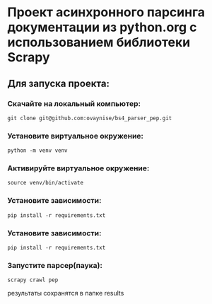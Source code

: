 # Проект асинхронного парсинга документации из python.org с использованием библиотеки Scrapy

## Для запуска проекта:
### Скачайте на локальный компьютер:
```
git clone git@github.com:ovaynise/bs4_parser_pep.git
```


### Установите виртуальное окружение:
```
python -m venv venv
```
### Активируйте виртуальное окружение:
```
source venv/bin/activate
```
### Установите зависимости:
```
pip install -r requirements.txt
```
### Установите зависимости:
```
pip install -r requirements.txt
```
### Запустите парсер(паука):
```
scrapy crawl pep 
```
результаты сохранятся в папке results

